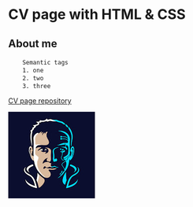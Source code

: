 # CV page with HTML & CSS

## About me

``` 
    Semantic tags
    1. one
    2. two
    3. three
```

[CV page repository](https://butolga.github.io/cv_page_frontender/)

![image](assets/avatar.jpg)